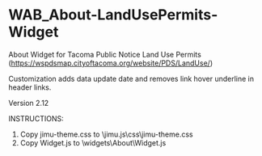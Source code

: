 # WAB_About-LandUsePermits-Widget
About Widget for Tacoma Public Notice Land Use Permits (https://wspdsmap.cityoftacoma.org/website/PDS/LandUse/)

Customization adds data update date and removes link hover underline in header links.

Version 2.12

INSTRUCTIONS:
1. Copy jimu-theme.css to \jimu.js\css\jimu-theme.css
2. Copy Widget.js to \widgets\About\Widget.js
